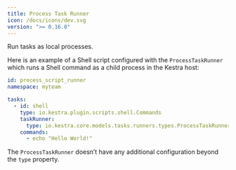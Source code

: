 ```yaml
---
title: Process Task Runner
icon: /docs/icons/dev.svg
version: ">= 0.16.0"
---
```


Run tasks as local processes.

Here is an example of a Shell script configured with the `ProcessTaskRunner` which runs a Shell command as a child process in the Kestra host:

```yaml
id: process_script_runner
namespace: myteam

tasks:
  - id: shell
    type: io.kestra.plugin.scripts.shell.Commands
    taskRunner:
      type: io.kestra.core.models.tasks.runners.types.ProcessTaskRunner
    commands:
      - echo "Hello World!"
```

The `ProcessTaskRunner` doesn’t have any additional configuration beyond the `type` property.


